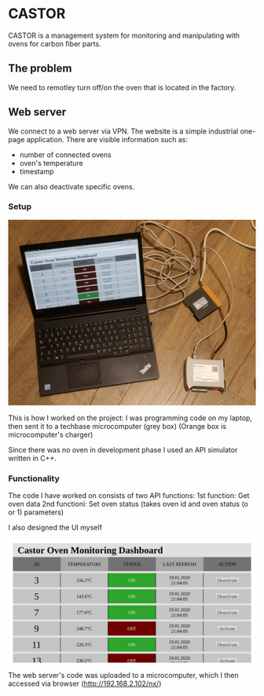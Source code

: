 # CASTOR

CASTOR is a management system for monitoring and manipulating with ovens for carbon fiber parts.

## The problem

We need to remotley turn off/on the oven that is located in the factory.

## Web server

We connect to a web server via VPN. The website is a simple industrial one-page application.
There are visible information such as:
- number of connected ovens
- oven's temperature
- timestamp

We can also deactivate specific ovens.

### Setup

![Laptop, techbase microcomputer, and its charger](https://github.com/HyoMiYing/castor/blob/master/images/CastorSetup.jpg)

This is how I worked on the project: I was programming code on my laptop, then sent it to a techbase microcomputer (grey box)
(Orange box is microcomputer's charger)

Since there was no oven in development phase I used an API simulator written in C++.

### Functionality

The code I have worked on consists of two API functions:
1st function: Get oven data
2nd functioni: Set oven status (takes oven id and oven status (o or 1) parameters)

I also designed the UI myself

![Castor UI](https://github.com/HyoMiYing/castor/blob/master/images/CastorUI.png)

The web server's code was uploaded to a microcomputer, which I then accessed via browser (http://192.168.2.102/nx/)
